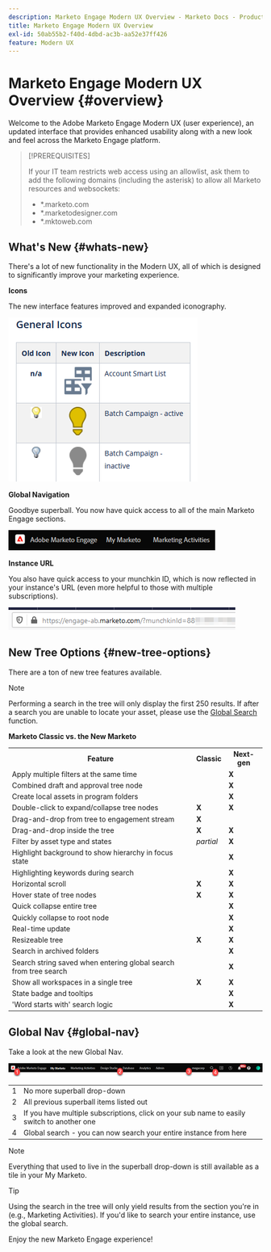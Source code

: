```yaml
---
description: Marketo Engage Modern UX Overview - Marketo Docs - Product Documentation
title: Marketo Engage Modern UX Overview
exl-id: 50ab55b2-f40d-4dbd-ac3b-aa52e37ff426
feature: Modern UX
---
```

# Marketo Engage Modern UX Overview {#overview}

Welcome to the Adobe Marketo Engage Modern UX (user experience), an updated interface that provides enhanced usability along with a new look and feel across the Marketo Engage platform.

>[!PREREQUISITES]
>
>If your IT team restricts web access using an allowlist, ask them to add the following domains (including the asterisk) to allow all Marketo resources and websockets:
>
>* *.marketo.com
>* *.marketodesigner.com
>* *.mktoweb.com

## What's New {#whats-new}

There's a lot of new functionality in the Modern UX, all of which is designed to significantly improve your marketing experience.

**Icons**

The new interface features improved and expanded iconography.

![](assets/overview-2.png)

**Global Navigation**

Goodbye superball. You now have quick access to all of the main Marketo Engage sections.

![](assets/overview-5.png)

**Instance URL**

You also have quick access to your munchkin ID, which is now reflected in your instance's URL (even more helpful to those with multiple subscriptions).

![](assets/overview-6.png)

## New Tree Options {#new-tree-options}

There are a ton of new tree features available.

>[!NOTE]
>
>Performing a search in the tree will only display the first 250 results. If after a search you are unable to locate your asset, please use the [Global Search](/help/marketo/product-docs/marketo-engage-modern-ux/using-the-global-search.md) function.

**Marketo Classic vs. the New Marketo**

<table>
 <tbody>
  <tr>
   <th>Feature</th>
   <th>Classic</th>
   <th>Next-gen</th>
  </tr>
  <tr>
   <td>Apply multiple filters at the same time</td>
   <td></td>
   <td><strong>X</strong></td>
  </tr>
  <tr>
   <td>Combined draft and approval tree node</td>
   <td></td>
   <td><strong>X</strong></td>
  </tr>
  <tr>
   <td>Create local assets in program folders</td>
   <td></td>
   <td><strong>X</strong></td>
  </tr>
  <tr>
   <td>Double-click to expand/collapse tree nodes</td>
   <td><strong>X</strong></td>
   <td><strong>X</strong></td>
  </tr>
  <tr>
   <td>Drag-and-drop from tree to engagement stream</td>
   <td><strong>X</strong></td>
   <td></td>
  </tr>
  <tr>
   <td>Drag-and-drop inside the tree</td>
   <td><strong>X</strong></td>
   <td><strong>X</strong></td>
  </tr>
  <tr>
   <td>Filter by asset type and states</td>
   <td><i>partial</i></td>
   <td><strong>X</strong></td>
  </tr>
  <tr>
   <td>Highlight background to show hierarchy in focus state</td>
   <td></td>
   <td><strong>X</strong></td>
  </tr>
  <tr>
   <td>Highlighting keywords during search</td>
   <td></td>
   <td><strong>X</strong></td>
  </tr>
  <tr>
   <td>Horizontal scroll</td>
   <td><strong>X</strong></td>
   <td><strong>X</strong></td>
  </tr>
  <tr>
   <td>Hover state of tree nodes</td>
   <td><strong>X</strong></td>
   <td><strong>X</strong></td>
  </tr>
  <tr>
   <td>Quick collapse entire tree</td>
   <td></td>
   <td><strong>X</strong></td>
  </tr>
  <tr>
   <td>Quickly collapse to root node</td>
   <td></td>
   <td><strong>X</strong></td>
  </tr>
  <tr>
   <td>Real-time update</td>
   <td></td>
   <td><strong>X</strong></td>
  </tr>
  <tr>
   <td>Resizeable tree</td>
   <td><strong>X</strong></td>
   <td><strong>X</strong></td>
  </tr>
  <tr>
   <td>Search in archived folders</td>
   <td></td>
   <td><strong>X</strong></td>
  </tr>
  <tr>
   <td>Search string saved when entering global search from tree search</td>
   <td></td>
   <td><strong>X</strong></td>
  </tr>
  <tr>
   <td>Show all workspaces in a single tree</td>
   <td><strong>X</strong></td>
   <td><strong>X</strong></td>
  </tr>
  <tr>
   <td>State badge and tooltips</td>
   <td></td>
   <td><strong>X</strong></td>
  </tr>
  <tr>
   <td>'Word starts with' search logic</td>
   <td></td>
   <td><strong>X</strong></td>
  </tr>
 </tbody>
</table>

## Global Nav {#global-nav}

Take a look at the new Global Nav.

![](assets/overview-7.png)

<table>
 <tbody>
  <tr>
   <td>1</td>
   <td>No more superball drop-down</td>
  </tr>
  <tr>
   <td>2</td>
   <td>All previous superball items listed out</td>
  </tr>
  <tr>
  <tr>
   <td>3</td>
   <td>If you have multiple subscriptions, click on your sub name to easily switch to another one</td>
  </tr>
  <tr>
   <td>4</td>
   <td>Global search - you can now search your entire instance from here</td>
  </tr>
 </tbody>
</table>

>[!NOTE]
>
>Everything that used to live in the superball drop-down is still available as a tile in your My Marketo.

>[!TIP]
>
>Using the search in the tree will only yield results from the section you're in (e.g., Marketing Activities). If you'd like to search your entire instance, use the global search.

Enjoy the new Marketo Engage experience!
